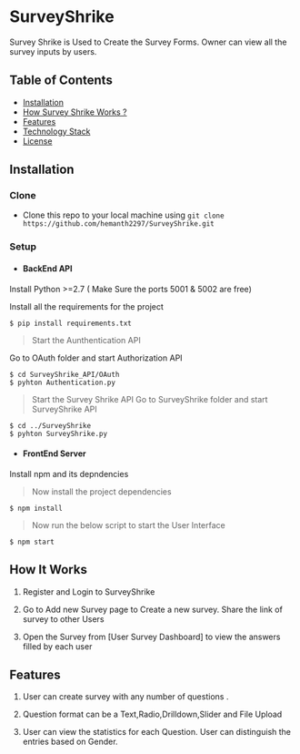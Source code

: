 
# SurveyShrike

Survey Shrike is Used to Create the Survey Forms. Owner can view all the survey inputs by users.

## Table of Contents 

- [Installation](#installation)
- [How Survey Shrike Works ?](#How)
- [Features](#Features)
- [Technology Stack](#faq)
- [License](#license)


## Installation

### Clone

- Clone this repo to your local machine using `git clone https://github.com/hemanth2297/SurveyShrike.git`

### Setup

- #### BackEnd API

Install Python >=2.7 ( Make Sure the ports 5001 & 5002 are free)



Install all the requirements for the project
```shell
$ pip install requirements.txt
```
> Start the Aunthentication API

Go to OAuth folder and start Authorization API
```shell
$ cd SurveyShrike_API/OAuth
$ pyhton Authentication.py
```

> Start the Survey Shrike API 
Go to SurveyShrike folder and start SurveyShrike API

```shell
$ cd ../SurveyShrike
$ pyhton SurveyShrike.py
```

- #### FrontEnd Server

Install npm and its depndencies

> Now install the project dependencies

```shell
$ npm install
```
> Now run the below script to start the User Interface

```shell
$ npm start
```


## How It Works

1. Register and Login to SurveyShrike 

2. Go to Add new Survey page to Create a new survey. Share the link of survey to other Users

3. Open the Survey from [User Survey Dashboard] to view the answers filled by each user


## Features

1. User can create survey with any number of questions .

2. Question format can be a Text,Radio,Drilldown,Slider and File Upload

3. User can view the statistics for each Question. User can distinguish the entries based on Gender.



